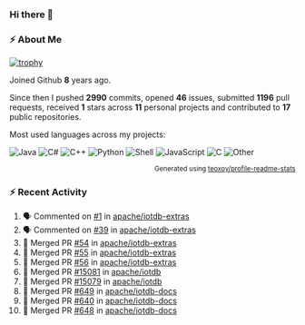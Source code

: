 ### Hi there 👋

### :zap: About Me

[![trophy](https://github-profile-trophy.vercel.app/?username=HTHou&theme=onedark)](https://github.com/ryo-ma/github-profile-trophy)
   
Joined Github **8** years ago.

Since then I pushed **2990** commits, opened **46** issues, submitted **1196** pull requests, received **1** stars across **11** personal projects and contributed to **17** public repositories.

Most used languages across my projects:

![Java](https://img.shields.io/static/v1?style=flat-square&label=%E2%A0%80&color=555&labelColor=%23b07219&message=Java%EF%B8%B189.3%25)
![C#](https://img.shields.io/static/v1?style=flat-square&label=%E2%A0%80&color=555&labelColor=%23178600&message=C%23%EF%B8%B13.9%25)
![C++](https://img.shields.io/static/v1?style=flat-square&label=%E2%A0%80&color=555&labelColor=%23f34b7d&message=C%2B%2B%EF%B8%B12.7%25)
![Python](https://img.shields.io/static/v1?style=flat-square&label=%E2%A0%80&color=555&labelColor=%233572A5&message=Python%EF%B8%B10.7%25)
![Shell](https://img.shields.io/static/v1?style=flat-square&label=%E2%A0%80&color=555&labelColor=%2389e051&message=Shell%EF%B8%B10.7%25)
![JavaScript](https://img.shields.io/static/v1?style=flat-square&label=%E2%A0%80&color=555&labelColor=%23f1e05a&message=JavaScript%EF%B8%B10.5%25)
![C](https://img.shields.io/static/v1?style=flat-square&label=%E2%A0%80&color=555&labelColor=%23555555&message=C%EF%B8%B10.4%25)
![Other](https://img.shields.io/static/v1?style=flat-square&label=%E2%A0%80&color=555&labelColor=%23ededed&message=Other%EF%B8%B11.4%25)

<p align="right"><sub>Generated using <a href="https://github.com/marketplace/actions/profile-readme-stats">teoxoy/profile-readme-stats</a></sub></p>


<!--![](https://github.com/HTHou/HTHou/blob/output/github-contribution-grid-snake.svg)-->

<!--![Haonan Hou's github stats](https://github-readme-stats.vercel.app/api?username=HTHou&count_private=true&show_icons=true&theme=onedark)-->

<!--![Haonan Hou's wakatime stats](https://github-readme-stats.vercel.app/api/wakatime?username=HTHou&layout=compact&theme=onedark)-->

<!--![Top Langs](https://github-readme-stats.vercel.app/api/top-langs/?username=HTHou&theme=onedark&layout=compact)-->

### :zap: Recent Activity
<!--START_SECTION:activity-->
1. 🗣 Commented on [#1](https://github.com/apache/iotdb-extras/pull/1#issuecomment-2723108631) in [apache/iotdb-extras](https://github.com/apache/iotdb-extras)
2. 🗣 Commented on [#39](https://github.com/apache/iotdb-extras/pull/39#issuecomment-2723105037) in [apache/iotdb-extras](https://github.com/apache/iotdb-extras)
3. 🎉 Merged PR [#54](https://github.com/apache/iotdb-extras/pull/54) in [apache/iotdb-extras](https://github.com/apache/iotdb-extras)
4. 🎉 Merged PR [#55](https://github.com/apache/iotdb-extras/pull/55) in [apache/iotdb-extras](https://github.com/apache/iotdb-extras)
5. 🎉 Merged PR [#56](https://github.com/apache/iotdb-extras/pull/56) in [apache/iotdb-extras](https://github.com/apache/iotdb-extras)
6. 🎉 Merged PR [#15081](https://github.com/apache/iotdb/pull/15081) in [apache/iotdb](https://github.com/apache/iotdb)
7. 🎉 Merged PR [#15079](https://github.com/apache/iotdb/pull/15079) in [apache/iotdb](https://github.com/apache/iotdb)
8. 🎉 Merged PR [#649](https://github.com/apache/iotdb-docs/pull/649) in [apache/iotdb-docs](https://github.com/apache/iotdb-docs)
9. 🎉 Merged PR [#640](https://github.com/apache/iotdb-docs/pull/640) in [apache/iotdb-docs](https://github.com/apache/iotdb-docs)
10. 🎉 Merged PR [#648](https://github.com/apache/iotdb-docs/pull/648) in [apache/iotdb-docs](https://github.com/apache/iotdb-docs)
<!--END_SECTION:activity-->

<!--
**HTHou/HTHou** is a ✨ _special_ ✨ repository because its `README.md` (this file) appears on your GitHub profile.

Here are some ideas to get you started:

- 🔭 I’m currently working on ...
- 🌱 I’m currently learning ...
- 👯 I’m looking to collaborate on ...
- 🤔 I’m looking for help with ...
- 💬 Ask me about ...
- 📫 How to reach me: ...
- 😄 Pronouns: ...
- ⚡ Fun fact: ...
-->
